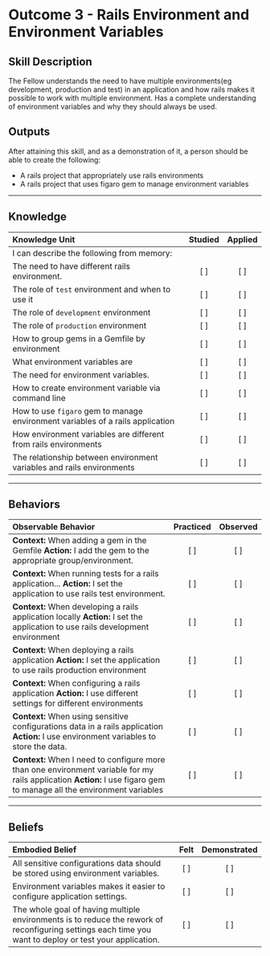 # Outcome 3 - Rails Environment and Environment Variables

Skill Description
----------
The Fellow understands the need to have multiple environments(eg development, production and test) in an application and how rails makes it possible to work with multiple environment. Has a complete understanding of environment variables and why they should always be used.

Outputs
----------
After attaining this skill, and as a demonstration of it, a person should be able to create the following:
- A rails project that appropriately use rails environments
- A rails project that uses figaro gem to manage environment variables



----------
## **Knowledge**


| Knowledge Unit   |      Studied      | Applied |
|:-------------|:------------------:|:--------:|
| I can describe the following from memory: |||
| The need to have different rails environment. | [ ] | [ ]  |
| The role of `test` environment and when to use it | [ ] | [ ]  |
| The role of `development` environment | [ ] | [ ]  |
| The role of `production` environment | [ ] | [ ]  |
| How to group gems in a Gemfile by environment | [ ] | [ ]  |
| What environment variables are | [ ] | [ ]  |
| The need for environment variables. | [ ] | [ ]  |
| How to create environment variable via command line | [ ] | [ ]  |
| How to use `figaro` gem to manage environment variables of a rails application | [ ] | [ ]  |
| How environment variables are different from rails environments | [ ] | [ ]  |
| The relationship between environment variables and rails environments | [ ] | [ ]  |



----------


## **Behaviors**

| Observable Behavior   |      Practiced      | Observed |
|:-------------|:------------------:|:--------:|
| **Context:** When adding a gem in the Gemfile **Action:** I add the gem to the appropriate group/environment. | [ ] | [ ]  |
| **Context:** When running tests for a rails application... **Action:** I set the application to use rails test environment. | [ ] | [ ]  |
| **Context:** When developing a rails application locally **Action:** I set the application to use rails development environment | [ ] | [ ]  |
| **Context:** When deploying a rails application **Action:** I set the application to use rails production environment | [ ] | [ ]  |
| **Context:** When configuring a rails application **Action:** I use different settings for different environments | [ ] | [ ]  |
| **Context:** When using sensitive configurations data in a rails application **Action:** I use environment variables to store the data. | [ ] | [ ]  |
| **Context:** When I need to configure more than one environment variable for my rails application **Action:** I use figaro gem to manage all the environment variables | [ ] | [ ]  |


----------


## **Beliefs**


| Embodied Belief   |      Felt      | Demonstrated |
|:-------------|:------------------:|:--------:|
| All sensitive configurations data should be stored using environment variables. | [ ] | [ ]  |
| Environment variables makes it easier to configure application settings. | [ ] | [ ]  |
| The whole goal of having multiple environments is to reduce the rework of reconfiguring settings each time you want to deploy or test your application. | [ ] | [ ]  |

